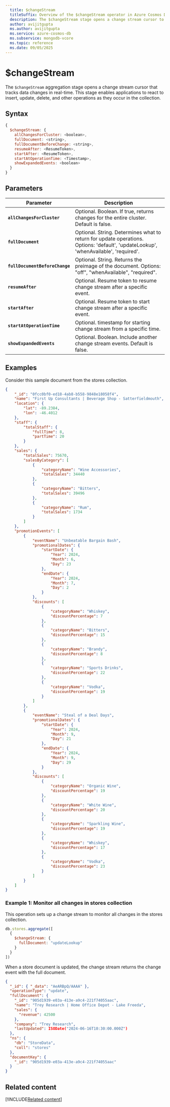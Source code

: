 ```yaml
---
  title: $changeStream
  titleSuffix: Overview of the $changeStream operator in Azure Cosmos DB for MongoDB (vCore)
  description: The $changeStream stage opens a change stream cursor to track data changes in real-time.
  author: avijitgupta
  ms.author: avijitgupta
  ms.service: azure-cosmos-db
  ms.subservice: mongodb-vcore
  ms.topic: reference
  ms.date: 09/05/2025
---
```


# $changeStream

The `$changeStream` aggregation stage opens a change stream cursor that tracks data changes in real-time. This stage enables applications to react to insert, update, delete, and other operations as they occur in the collection.

## Syntax

```javascript
{
  $changeStream: {
    allChangesForCluster: <boolean>,
    fullDocument: <string>,
    fullDocumentBeforeChange: <string>,
    resumeAfter: <ResumeToken>,
    startAfter: <ResumeToken>,
    startAtOperationTime: <Timestamp>,
    showExpandedEvents: <boolean>
  }
}
```

## Parameters

| Parameter | Description |
| --- | --- |
| **`allChangesForCluster`** | Optional. Boolean. If true, returns changes for the entire cluster. Default is false. |
| **`fullDocument`** | Optional. String. Determines what to return for update operations. Options: 'default', 'updateLookup', 'whenAvailable', 'required'. |
| **`fullDocumentBeforeChange`** | Optional. String. Returns the preimage of the document. Options: "off", "whenAvailable", "required". |
| **`resumeAfter`** | Optional. Resume token to resume change stream after a specific event. |
| **`startAfter`** | Optional. Resume token to start change stream after a specific event. |
| **`startAtOperationTime`** | Optional. timestamp for starting change stream from a specific time. |
| **`showExpandedEvents`** | Optional. Boolean. Include another change stream events. Default is false. |

## Examples

Consider this sample document from the stores collection.

```json
{
    "_id": "0fcc0bf0-ed18-4ab8-b558-9848e18058f4",
    "name": "First Up Consultants | Beverage Shop - Satterfieldmouth",
    "location": {
        "lat": -89.2384,
        "lon": -46.4012
    },
    "staff": {
        "totalStaff": {
            "fullTime": 8,
            "partTime": 20
        }
    },
    "sales": {
        "totalSales": 75670,
        "salesByCategory": [
            {
                "categoryName": "Wine Accessories",
                "totalSales": 34440
            },
            {
                "categoryName": "Bitters",
                "totalSales": 39496
            },
            {
                "categoryName": "Rum",
                "totalSales": 1734
            }
        ]
    },
    "promotionEvents": [
        {
            "eventName": "Unbeatable Bargain Bash",
            "promotionalDates": {
                "startDate": {
                    "Year": 2024,
                    "Month": 6,
                    "Day": 23
                },
                "endDate": {
                    "Year": 2024,
                    "Month": 7,
                    "Day": 2
                }
            },
            "discounts": [
                {
                    "categoryName": "Whiskey",
                    "discountPercentage": 7
                },
                {
                    "categoryName": "Bitters",
                    "discountPercentage": 15
                },
                {
                    "categoryName": "Brandy",
                    "discountPercentage": 8
                },
                {
                    "categoryName": "Sports Drinks",
                    "discountPercentage": 22
                },
                {
                    "categoryName": "Vodka",
                    "discountPercentage": 19
                }
            ]
        },
        {
            "eventName": "Steal of a Deal Days",
            "promotionalDates": {
                "startDate": {
                    "Year": 2024,
                    "Month": 9,
                    "Day": 21
                },
                "endDate": {
                    "Year": 2024,
                    "Month": 9,
                    "Day": 29
                }
            },
            "discounts": [
                {
                    "categoryName": "Organic Wine",
                    "discountPercentage": 19
                },
                {
                    "categoryName": "White Wine",
                    "discountPercentage": 20
                },
                {
                    "categoryName": "Sparkling Wine",
                    "discountPercentage": 19
                },
                {
                    "categoryName": "Whiskey",
                    "discountPercentage": 17
                },
                {
                    "categoryName": "Vodka",
                    "discountPercentage": 23
                }
            ]
        }
    ]
}
```

### Example 1: Monitor all changes in stores collection

This operation sets up a change stream to monitor all changes in the stores collection.

```javascript
db.stores.aggregate([
  {
    $changeStream: {
      fullDocument: "updateLookup"
    }
  }
])
```

When a store document is updated, the change stream returns the change event with the full document.

```json
{
  "_id": { "_data": "AeARBpQ/AAAA" },
  "operationType": "update",
  "fullDocument": {
    "_id": "905d1939-e03a-413e-a9c4-221f74055aac",
    "name": "Trey Research | Home Office Depot - Lake Freeda",
    "sales": {
      "revenue": 42500
    },
    "company": "Trey Research",
    "lastUpdated": ISODate("2024-06-16T10:30:00.000Z")
  },
  "ns": {
    "db": "StoreData",
    "coll": "stores"
  },
  "documentKey": {
    "_id": "905d1939-e03a-413e-a9c4-221f74055aac"
  }
}
```

## Related content

[!INCLUDE[Related content](../includes/related-content.md)]
